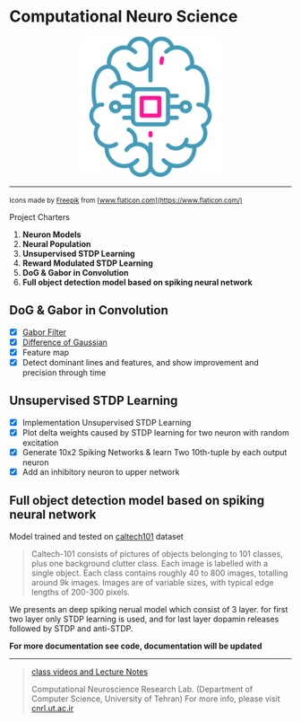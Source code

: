 # Computational Neuro Science

<p align="center"><img src="./assets/README/logo.svg" width="250px"  /></p>

---

<small>Icons made by [Freepik](https://www.flaticon.com/authors/freepik) from [www.flaticon.com](https://www.flaticon.com/)</small>

Project Charters

1. **Neuron Models**
2. **Neural Population**
3. **Unsupervised STDP Learning**
4. **Reward Modulated STDP Learning**
5. **DoG & Gabor in Convolution**
6. **Full object detection model based on spiking neural network**

## DoG & Gabor in Convolution

- [x] [Gabor Filter](https://en.wikipedia.org/wiki/Gabor_filter)
- [x] [Difference of Gaussian](https://en.wikipedia.org/wiki/Difference_of_Gaussians)
- [x] Feature map
- [x] Detect dominant lines and features, and show improvement and precision through time

## Unsupervised STDP Learning

- [x] Implementation Unsupervised STDP Learning
- [x] Plot delta weights caused by STDP learning for two neuron with random excitation
- [x] Generate 10x2 Spiking Networks & learn Two 10th-tuple by each output neuron
- [x] Add an inhibitory neuron to upper network

## Full object detection model based on spiking neural network

Model trained and tested on [caltech101](https://www.tensorflow.org/datasets/catalog/caltech101) dataset

> Caltech-101 consists of pictures of objects belonging to 101 classes, plus one background clutter class. Each image is labelled with a single object. Each class contains roughly 40 to 800 images, totalling around 9k images. Images are of variable sizes, with typical edge lengths of 200-300 pixels.

We presents an deep spiking nerual model which consist of 3 layer. for first two layer only STDP learning is used, and for last layer dopamin releases followed by STDP and anti-STDP.

**For more documentation see code, documentation will be updated**

---

> [class videos and Lecture Notes](https://t.me/CNRLab)
>
> Computational Neuroscience Research Lab. (Department of Computer Science, University of Tehran) For more info, please visit [cnrl.ut.ac.ir](https://cnrl.ut.ac.ir/)
